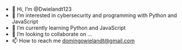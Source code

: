 - 👋 Hi, I’m @Dwielandt123
- 👀 I’m interested in cybersecurity and programming with Python and JavaScript
- 🌱 I’m currently learning Python and JavaScript
- 💞️ I’m looking to collaborate on ...
- 📫 How to reach me domingowielandt@gmail.com

<!---
Dwielandt123/Dwielandt123 is a ✨ special ✨ repository because its `README.md` (this file) appears on your GitHub profile.
You can click the Preview link to take a look at your changes.
--->

